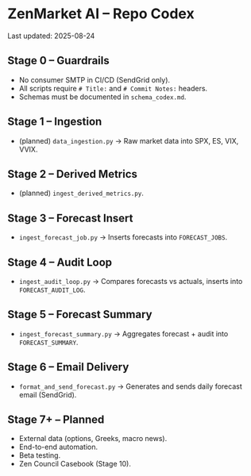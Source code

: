 # ZenMarket AI – Repo Codex

Last updated: 2025-08-24

## Stage 0 – Guardrails
- No consumer SMTP in CI/CD (SendGrid only).
- All scripts require `# Title:` and `# Commit Notes:` headers.
- Schemas must be documented in `schema_codex.md`.

## Stage 1 – Ingestion
- (planned) `data_ingestion.py` → Raw market data into SPX, ES, VIX, VVIX.

## Stage 2 – Derived Metrics
- (planned) `ingest_derived_metrics.py`.

## Stage 3 – Forecast Insert
- `ingest_forecast_job.py` → Inserts forecasts into `FORECAST_JOBS`.

## Stage 4 – Audit Loop
- `ingest_audit_loop.py` → Compares forecasts vs actuals, inserts into `FORECAST_AUDIT_LOG`.

## Stage 5 – Forecast Summary
- `ingest_forecast_summary.py` → Aggregates forecast + audit into `FORECAST_SUMMARY`.

## Stage 6 – Email Delivery
- `format_and_send_forecast.py` → Generates and sends daily forecast email (SendGrid).

## Stage 7+ – Planned
- External data (options, Greeks, macro news).
- End-to-end automation.
- Beta testing.
- Zen Council Casebook (Stage 10).
